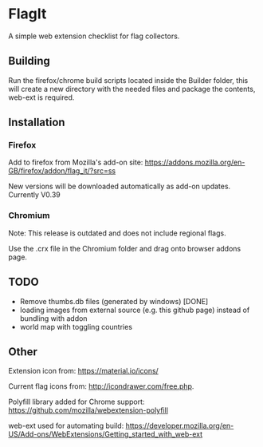 # FlagIt

A simple web extension checklist for flag collectors.


## Building

Run the firefox/chrome build scripts located inside the Builder folder, this will create a new directory with the needed files and package the contents, web-ext is required.

## Installation

### Firefox 

Add to firefox from Mozilla's add-on site: https://addons.mozilla.org/en-GB/firefox/addon/flag_it/?src=ss

New versions will be downloaded automatically as add-on updates. Currently V0.39

### Chromium

Note: This release is outdated and does not include regional flags.

Use the .crx file in the Chromium folder and drag onto browser addons page.


## TODO

- Remove thumbs.db files (generated by windows) [DONE]
- loading images from external source (e.g. this github page) instead of bundling with addon
- world map with toggling countries


## Other

Extension icon from: https://material.io/icons/

Current flag icons from: http://icondrawer.com/free.php.

Polyfill library added for Chrome support: https://github.com/mozilla/webextension-polyfill

web-ext used for automating build: https://developer.mozilla.org/en-US/Add-ons/WebExtensions/Getting_started_with_web-ext
